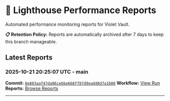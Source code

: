 # 🔦 Lighthouse Performance Reports

Automated performance monitoring reports for Violet Vault.

**📋 Retention Policy:** Reports are automatically archived after 7 days to keep this branch manageable.

## Latest Reports

### 2025-10-21 20:25:07 UTC - main

**Commit:** [`8e803aaf47da06cebbe668ff87d9eadd0d7a1b00`](https://github.com/thef4tdaddy/violet-vault/commit/8e803aaf47da06cebbe668ff87d9eadd0d7a1b00)
**Workflow:** [View Run](https://github.com/thef4tdaddy/violet-vault/actions/runs/18696586211)
**Reports:** [Browse Reports](https://github.com/thef4tdaddy/violet-vault/tree/lighthouse-reports/reports/main/2025-10-21_20-25-05)


---

